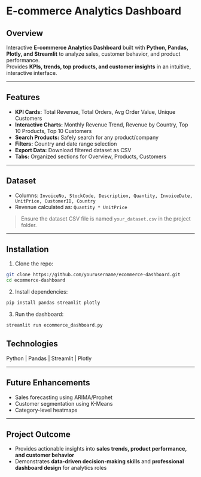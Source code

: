 # E-commerce Analytics Dashboard

## Overview
Interactive **E-commerce Analytics Dashboard** built with **Python, Pandas, Plotly, and Streamlit** to analyze sales, customer behavior, and product performance.  
Provides **KPIs, trends, top products, and customer insights** in an intuitive, interactive interface.

---

## Features
- **KPI Cards:** Total Revenue, Total Orders, Avg Order Value, Unique Customers  
- **Interactive Charts:** Monthly Revenue Trend, Revenue by Country, Top 10 Products, Top 10 Customers  
- **Search Products:** Safely search for any product/company  
- **Filters:** Country and date range selection  
- **Export Data:** Download filtered dataset as CSV  
- **Tabs:** Organized sections for Overview, Products, Customers
---

## Dataset
- Columns: `InvoiceNo, StockCode, Description, Quantity, InvoiceDate, UnitPrice, CustomerID, Country`  
- Revenue calculated as: `Quantity * UnitPrice`  
> Ensure the dataset CSV file is named `your_dataset.csv` in the project folder.

---

## Installation
1. Clone the repo:
```bash
git clone https://github.com/yourusername/ecommerce-dashboard.git
cd ecommerce-dashboard
````

2. Install dependencies:

```bash
pip install pandas streamlit plotly
```

3. Run the dashboard:

```bash
streamlit run ecommerce_dashboard.py
```


## Technologies

Python | Pandas | Streamlit | Plotly

---

## Future Enhancements

* Sales forecasting using ARIMA/Prophet
* Customer segmentation using K-Means
* Category-level heatmaps

---

## Project Outcome

* Provides actionable insights into **sales trends, product performance, and customer behavior**
* Demonstrates **data-driven decision-making skills** and **professional dashboard design** for analytics roles
